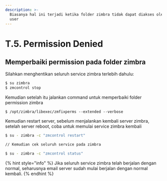 ```yaml
---
description: >-
  Biasanya hal ini terjadi ketika folder zimbra tidak dapat diakses oleh zimbra
  user
---
```


# T.5. Permission Denied

## Memperbaiki permission pada folder zimbra

Silahkan menghentikan seluruh service zimbra terlebih dahulu:

```bash
$ su zimbra
$ zmcontrol stop
```

Kemudian setelah itu jalankan command untuk memperbaiki folder permission zimbra

```
$ /opt/zimbra/libexec/zmfixperms --extended --verbose
```

Kemudian restart server, sebelum menjalankan kembali server zimbra, setelah server reboot, coba untuk memulai service zimbra kembali

```bash
$ su - zimbra -c "zmcontrol restart"

// Kemudian cek seluruh service pada zimbra

$ su - zimbra -c "zmcontrol status"
```

{% hint style="info" %}
 Jika seluruh service zimbra telah berjalan dengan normal, seharusnya email server sudah mulai berjalan dengan normal kembali.
{% endhint %}



